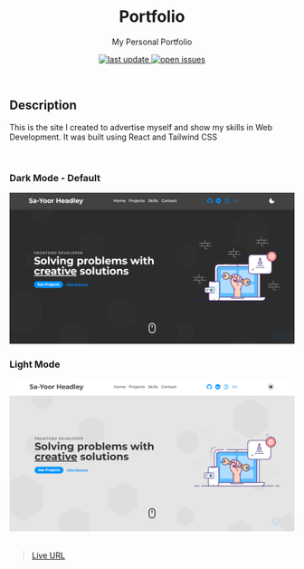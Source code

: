 <div align="center">

  <h1>Portfolio</h1>
  
  <p>
    My Personal Portfolio
  </p>
  
<!-- Badges -->
<p>
  <a href="">
    <img src="https://img.shields.io/github/last-commit/Sa-YoorHeadley/portfolio" alt="last update" />
  </a>
  <a href="https://github.com/Sa-YoorHeadley/portfolio/issues/">
    <img src="https://img.shields.io/github/issues/Sa-YoorHeadley/portfolio" alt="open issues" />
  </a>
</p>
</div>

<br />

## Description 
This is the site I created to advertise myself and show my skills in Web Development. It was built using React and Tailwind CSS

<br />

<!-- Video -->
### Dark Mode - Default
<div align="center"> 
  <img src="https://github.com/Sa-YoorHeadley/portfolio/blob/main/src/assets/Preview-Dark.PNG?raw=true" alt="screenshot" />
</div>

### Light Mode
<div align="center"> 
  <img src="https://github.com/Sa-YoorHeadley/portfolio/blob/main/src/assets/Preview-Light.PNG?raw=true" alt="screenshot" />
</div>

<br />

> [Live URL](https://sa-yoorheadley.github.io/portfolio/)

<br />
